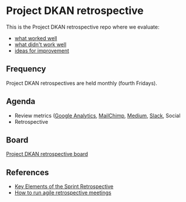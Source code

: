 # Project DKAN retrospective

This is the Project DKAN retrospective repo where we evaluate:

* [what worked well](https://github.com/GetDKAN/retrospective/labels/what%20worked%20well)
* [what didn't work well](https://github.com/GetDKAN/retrospective/labels/what%20didn%27t%20work%20well)
* [ideas for improvement](https://github.com/GetDKAN/retrospective/labels/ideas%20for%20improvement)

## Frequency

Project DKAN retrospectives are held monthly (fourth Fridays).

## Agenda

* Review metrics ([Google Analytics](https://analytics.google.com), [MailChimp](https://mailchimp.com), [Medium](https://medium.com/me/stats), [Slack](https://dkan.slack.com/admin/stats), Social
* Retrospective

## Board

[Project DKAN retrospective board](https://github.com/GetDKAN/retrospective/projects/1)

## References

* [Key Elements of the Sprint Retrospective](https://www.scrumalliance.org/community/articles/2014/april/key-elements-of-sprint-retrospective)
* [How to run agile retrospective meetings](https://www.atlassian.com/team-playbook/plays/retrospective)
